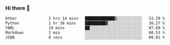 ### Hi there 👋

<!--START_SECTION:waka-->

```txt
Other              2 hrs 14 mins   █████████████▒░░░░░░░░░░░   53.29 %
Python             1 hr 36 mins    █████████▓░░░░░░░░░░░░░░░   38.27 %
YAML               19 mins         ██░░░░░░░░░░░░░░░░░░░░░░░   07.89 %
Markdown           1 min           ░░░░░░░░░░░░░░░░░░░░░░░░░   00.53 %
JSON               0 secs          ░░░░░░░░░░░░░░░░░░░░░░░░░   00.02 %
```

<!--END_SECTION:waka-->

<!--
**Jonas-VanHaeken/Jonas-VanHaeken** is a ✨ _special_ ✨ repository because its `README.md` (this file) appears on your GitHub profile.

Here are some ideas to get you started:

- 🔭 I’m currently working on ...
- 🌱 I’m currently learning ...
- 👯 I’m looking to collaborate on ...
- 🤔 I’m looking for help with ...
- 💬 Ask me about ...
- 📫 How to reach me: ...
- 😄 Pronouns: ...
- ⚡ Fun fact: ...
-->
